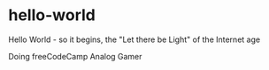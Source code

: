 # hello-world
Hello World - so it begins, the "Let there be Light" of the Internet age

Doing freeCodeCamp
Analog Gamer
